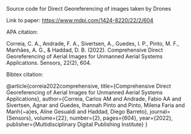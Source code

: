 Source code for Direct Georeferencing of images taken by Drones

Link to paper: https://www.mdpi.com/1424-8220/22/2/604

APA citation: 

Correia, C. A., Andrade, F. A., Sivertsen, A., Guedes, I. P., Pinto, M. F., Manhães, A. G., & Haddad, D. B. (2022). Comprehensive Direct Georeferencing of Aerial Images for Unmanned Aerial Systems Applications. Sensors, 22(2), 604.

Bibtex citation:

@article{correia2022comprehensive,
  title={Comprehensive Direct Georeferencing of Aerial Images for Unmanned Aerial Systems Applications},
  author={Correia, Carlos AM and Andrade, Fabio AA and Sivertsen, Agnar and Guedes, Ihannah Pinto and Pinto, Milena Faria and Manh{\~a}es, Aline Gesualdi and Haddad, Diego Barreto},
  journal={Sensors},
  volume={22},
  number={2},
  pages={604},
  year={2022},
  publisher={Multidisciplinary Digital Publishing Institute}
}
